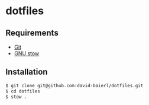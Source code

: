#  dotfiles

## Requirements

- [Git](https://git-scm.com/)
- [GNU stow](https://www.gnu.org/software/stow/)

## Installation

```sh
$ git clone git@github.com:david-baierl/dotfiles.git
$ cd dotfiles
$ stow .
```